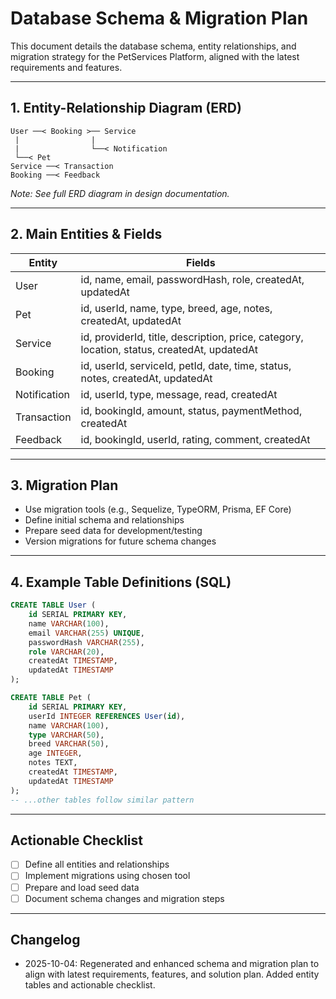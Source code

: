 
# Database Schema & Migration Plan

This document details the database schema, entity relationships, and migration strategy for the PetServices Platform, aligned with the latest requirements and features.

---

## 1. Entity-Relationship Diagram (ERD)
```
User ──< Booking >── Service
 |                |
 |                └──< Notification
 └──< Pet
Service ──< Transaction
Booking ──< Feedback
```
*Note: See full ERD diagram in design documentation.*

---

## 2. Main Entities & Fields
| Entity        | Fields                                                                 |
|-------------- |-----------------------------------------------------------------------|
| User          | id, name, email, passwordHash, role, createdAt, updatedAt             |
| Pet           | id, userId, name, type, breed, age, notes, createdAt, updatedAt       |
| Service       | id, providerId, title, description, price, category, location, status, createdAt, updatedAt |
| Booking       | id, userId, serviceId, petId, date, time, status, notes, createdAt, updatedAt |
| Notification  | id, userId, type, message, read, createdAt                            |
| Transaction   | id, bookingId, amount, status, paymentMethod, createdAt               |
| Feedback      | id, bookingId, userId, rating, comment, createdAt                     |

---

## 3. Migration Plan
- Use migration tools (e.g., Sequelize, TypeORM, Prisma, EF Core)
- Define initial schema and relationships
- Prepare seed data for development/testing
- Version migrations for future schema changes

---

## 4. Example Table Definitions (SQL)
```sql
CREATE TABLE User (
	id SERIAL PRIMARY KEY,
	name VARCHAR(100),
	email VARCHAR(255) UNIQUE,
	passwordHash VARCHAR(255),
	role VARCHAR(20),
	createdAt TIMESTAMP,
	updatedAt TIMESTAMP
);

CREATE TABLE Pet (
	id SERIAL PRIMARY KEY,
	userId INTEGER REFERENCES User(id),
	name VARCHAR(100),
	type VARCHAR(50),
	breed VARCHAR(50),
	age INTEGER,
	notes TEXT,
	createdAt TIMESTAMP,
	updatedAt TIMESTAMP
);
-- ...other tables follow similar pattern
```

---

## Actionable Checklist
- [ ] Define all entities and relationships
- [ ] Implement migrations using chosen tool
- [ ] Prepare and load seed data
- [ ] Document schema changes and migration steps

---

## Changelog
- 2025-10-04: Regenerated and enhanced schema and migration plan to align with latest requirements, features, and solution plan. Added entity tables and actionable checklist.
